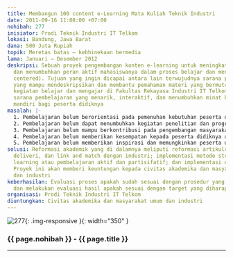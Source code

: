 ```yaml
---
title: Membangun 100 content e-Learning Mata Kuliah Teknik Industri
date: 2011-09-16 11:08:00 +07:00
nohibah: 277
inisiator: Prodi Teknik Industri IT Telkom
lokasi: Bandung, Jawa Barat
dana: 500 Juta Rupiah
topik: Meretas batas – kebhinekaan bermedia
lama: Januari – Desember 2012
deskripsi: Sebuah proyek pengembangan konten e-learning untuk meningkatkan mutu pendidikan
  dan menumbuhkan peran aktif mahasiswanya dalam proses belajar dan mengajar (students
  centered). Tujuan yang ingin dicapai antara lain terwujudnya sarana pembelajaran
  yang mampu mendeskripsikan dan membantu pemahaman materi yang bermutu untuk menunjang
  kegiatan belajar dan mengajar di Fakultas Rekayasa Industri IT Telkom, serta terwujudnya
  sarana pembelajaran yang menarik, interaktif, dan menumbuhkan minat belajar secara
  mandiri bagi peserta didiknya
masalah: |-
  1. Pembelajaran belum berorientasi pada pemenuhan kebutuhan peserta didik sehingga mampu mengembangkan kapabilitas intelektual peserta didik untuk pribadi yang bertanggung jawab dan mampu berkontribusi pada daya saing bangsa;
  2. Pembelajaran belum dapat menumbuhkan kegiatan penelitian dan program ekstrakulikuler sehingga terbentuk inkubator yang membantu pengembangan sistem ekonomi berbasis ilmu pengetahuan yang adaptif dan berkelanjutan dan integrasi teknologi terkini untuk memaksimalkan akses dan penerapan ilmu pengetahuan mutakhir;
  3. Pembelajaran belum mampu berkontribusi pada pengembangan masyarakat demokratis beradab, terbuka, dan memenuhi kriteria akuntabilitas publik;
  4. Pembelajaran belum memberikan kesempatan kepada peserta didiknya untuk mengikuti proses pembelajaran yang tak terbatas;
  5. Pembelajaran belum memberikan inspirasi dan memungkinkan peserta didik untuk mengembangkan dirinya sampai pada peringkat tertinggi sepanjang hidupnya. Dengan demikian, mereka dapat tumbuh secara intelektual dan emosional, terampil untuk bekerja, mampu berkontribusi kepada masyarakat, dan mampu memenuhi kebutuhan pribadinya
solusi: Reformasi akademik yang di dalamnya meliputi reformasi artikulasi nilai, integrasi
  deliveri, dan link and match dengan industri; implementasi metode student centered
  learning atau pembelajaran aktif dan partisifatif; dan implementasi e-learning.
  Proyek ini akan memberi keuntungan kepada civitas akademika dan masyarakat umum
  dan industri
keberhasilan: Evaluasi proses apakah sudah sesuai dengan prosedur yang ditentukan
  dan melakukan evaluasi hasil apakah sesuai dengan target yang diharapkan
organisasi: Prodi Teknik Industri IT Telkom
diuntungkan: Civitas akademika dan masyarakat umum dan industri
---
```


![277](/static/img/hibahcmb/277.png){: .img-responsive }{: width="350" }

### {{ page.nohibah }} - {{ page.title }}

---
